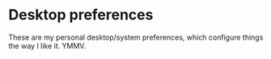 # Desktop preferences

These are my personal desktop/system preferences, which configure things the way
I like it.  YMMV.

